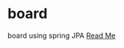 # board
board using spring JPA
<a href="https://www.notion.so/JPA-Java-96967352a6b04ff1b6a95d8dc5d96c23">Read Me</a>
